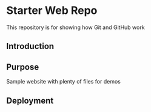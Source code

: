 # Starter Web Repo

This repository is for showing how Git and GitHub work
## Introduction

## Purpose

Sample website with plenty of files for demos
## Deployment